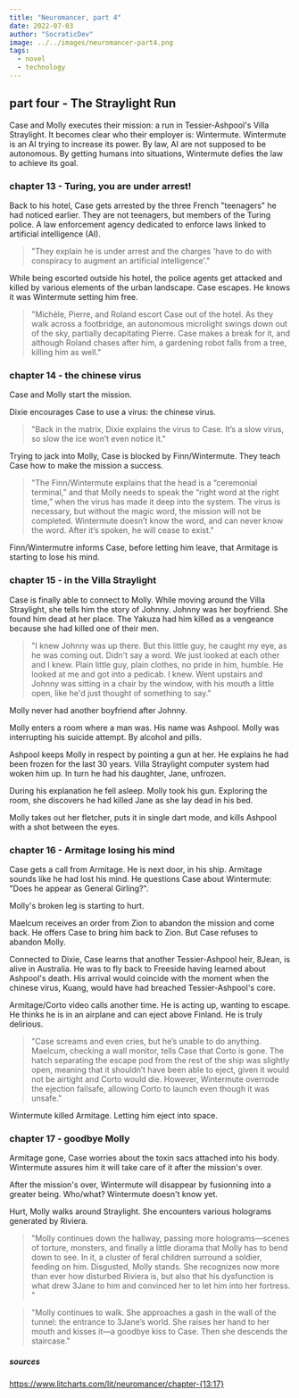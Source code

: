 ```yaml
---
title: "Neuromancer, part 4"
date: 2022-07-03
author: "SocraticDev"
image: ../../images/neuromancer-part4.png
tags:
  - novel
  - technology
---
```


## part four - The Straylight Run

Case and Molly executes their mission: a run in Tessier-Ashpool's Villa Straylight. It becomes clear who their employer is: Wintermute. Wintermute is an AI trying to increase its power. By law, AI are not supposed to be autonomous. By getting humans into situations, Wintermute defies the law to achieve its goal.

### chapter 13 - Turing, you are under arrest!

Back to his hotel, Case gets arrested by the three French "teenagers" he had noticed earlier. They are not teenagers, but members of the Turing police. A law enforcement agency dedicated to enforce laws linked to artificial intelligence (AI).

> "They explain he is under arrest and the charges 'have to do with conspiracy to augment an artificial intelligence'."

While being escorted outside his hotel, the police agents get attacked and killed by various elements of the urban landscape. Case escapes. He knows it was Wintermute setting him free.

> "Michèle, Pierre, and Roland escort Case out of the hotel. As they walk across a footbridge, an autonomous microlight swings down out of the sky, partially decapitating Pierre. Case makes a break for it, and although Roland chases after him, a gardening robot falls from a tree, killing him as well."

### chapter 14 -  the chinese virus

Case and Molly start the mission. 

Dixie encourages Case to use a virus: the chinese virus. 

>"Back in the matrix, Dixie explains the virus to Case. It’s a slow virus, so slow the ice won’t even notice it."

Trying to jack into Molly, Case is blocked by Finn/Wintermute. They teach Case how to make the mission a success.

>"The Finn/Wintermute explains that the head is a “ceremonial terminal,” and that Molly needs to speak the “right word at the right time,” when the virus has made it deep into the system. The virus is necessary, but without the magic word, the mission will not be completed. Wintermute doesn’t know the word, and can never know the word. After it’s spoken, he will cease to exist."

Finn/Wintermutre informs Case, before letting him leave, that Armitage is starting to lose his mind.

### chapter 15 -  in the Villa Straylight

Case is finally able to connect to Molly. While moving around the Villa Straylight, she tells him the story of Johnny. Johnny was her boyfriend. She found him dead at her place. The Yakuza had him killed as a vengeance because she had killed one of their men.

>"I knew Johnny was up there. But this little guy, he caught my eye, as he was coming out. Didn't say a word. We just looked at each other and I knew. Plain little guy, plain clothes, no pride in him, humble. He looked at me and got into a pedicab. I knew. Went upstairs and Johnny was sitting in a chair by the window, with his mouth a little open, like he'd just thought of something to say."

Molly never had another boyfriend after Johnny.

Molly enters a room where a man was. His name was Ashpool. Molly was interrupting his suicide attempt. By alcohol and pills.

Ashpool keeps Molly in respect by pointing a gun at her. He explains he had been frozen for the last 30 years. Villa Straylight computer system had woken him up. In turn he had his daughter, Jane, unfrozen. 

During his explanation he fell asleep. Molly took his gun. Exploring the room, she discovers he had killed Jane as she lay dead in his bed.

Molly takes out her fletcher, puts it in single dart mode, and kills Ashpool with a shot between the eyes.

### chapter 16 - Armitage losing his mind

Case gets a call from Armitage. He is next door, in his ship. Armitage sounds like he had lost his mind. He questions Case about Wintermute: "Does he appear as General Girling?".

Molly's broken leg is starting to hurt.

Maelcum receives an order from Zion to abandon the mission and come back. He offers Case to bring him back to Zion. But Case refuses to abandon Molly.

Connected to Dixie, Case learns that another Tessier-Ashpool heir, 8Jean, is alive in Australia. He was to fly back to Freeside having learned about Ashpool's death. His arrival would coincide with the moment when the chinese virus, Kuang, would have had breached Tessier-Ashpool's core.

Armitage/Corto video calls another time. He is acting up, wanting to escape. He thinks he is in an airplane and can eject above Finland. He is truly delirious.

> "Case screams and even cries, but he’s unable to do anything. Maelcum, checking a wall monitor, tells Case that Corto is gone. The hatch separating the escape pod from the rest of the ship was slightly open, meaning that it shouldn’t have been able to eject, given it would not be airtight and Corto would die. However, Wintermute overrode the ejection failsafe, allowing Corto to launch even though it was unsafe."

Wintermute killed Armitage. Letting him eject into space.

### chapter 17 - goodbye Molly

Armitage gone, Case worries about the toxin sacs attached into his body. Wintermute assures him it will take care of it after the mission's over.

After the mission's over, Wintermute will disappear by fusionning into a greater being. Who/what? Wintermute doesn't know yet.

Hurt, Molly walks around Straylight. She encounters various holograms generated by Riviera. 

>"Molly continues down the hallway, passing more holograms—scenes of torture, monsters, and finally a little diorama that Molly has to bend down to see. In it, a cluster of feral children surround a soldier, feeding on him. Disgusted, Molly stands. She recognizes now more than ever how disturbed Riviera is, but also that his dysfunction is what drew 3Jane to him and convinced her to let him into her fortress. "

>"Molly continues to walk. She approaches a gash in the wall of the tunnel: the entrance to 3Jane’s world. She raises her hand to her mouth and kisses it—a goodbye kiss to Case. Then she descends the staircase."

##### sources
https://www.litcharts.com/lit/neuromancer/chapter-{13:17}